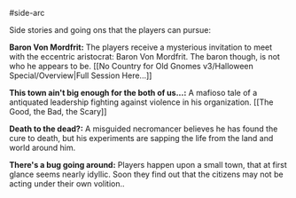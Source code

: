 #side-arc 


Side stories and going ons that the players can pursue:

**Baron Von Mordfrit:** The players receive a mysterious invitation to meet with the eccentric aristocrat: Baron Von Mordfrit. The baron though, is not who he appears to be. [[No Country for Old Gnomes v3/Halloween Special/Overview|Full Session Here...]]

**This town ain't big enough for the both of us...:**  A mafioso tale of a antiquated leadership fighting against violence in his organization. [[The Good, the Bad, the Scary]]

**Death to the dead?:** A misguided necromancer believes he has found the cure to death, but his experiments are sapping the life from the land and world around him.

**There's a bug going around:** Players happen upon a small town, that at first glance seems nearly idyllic. Soon they find out that the citizens may not be acting under their own volition..
